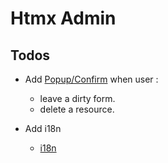 # Htmx Admin

## Todos

- Add [Popup/Confirm](https://sweetalert2.github.io) when user :

  - leave a dirty form.
  - delete a resource.

- Add i18n
  - [i18n](https://github.com/i18next/i18next)
